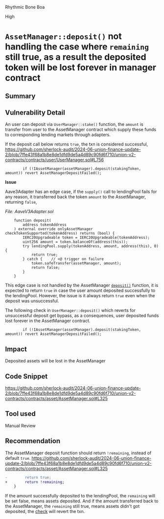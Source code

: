 Rhythmic Bone Boa

High

# `AssetManager::deposit()` not handling the case where `remaining` still true, as a result the deposited token will be lost forever in manager contract

## Summary


## Vulnerability Detail

An user can deposit via `UserManager::stake()` function, the `amount` is transfer from user to the AssetManager contract which supply these funds to corresponding lending markets through adapters. 

If the deposit call below returns `true`, the txn is considered successful, 
https://github.com/sherlock-audit/2024-06-union-finance-update-2/blob/7ffe43f68a1b8e8de1dfd9de5a4d89c90fd6f710/union-v2-contracts/contracts/user/UserManager.sol#L756
```solidity
        if (!IAssetManager(assetManager).deposit(stakingToken, amount)) revert AssetManagerDepositFailed();

```
**Issue**

Aave3Adapter has an edge case, if the `supply()` call to lendingPool fails for any reason, it transferred back the token `amount` to the AssetManager, returning `false`,  

*File: AaveV3Adapter.sol* 
```solidity
    function deposit(
        address tokenAddress
    ) external override onlyAssetManager checkTokenSupported(tokenAddress) returns (bool) {
        IERC20Upgradeable token = IERC20Upgradeable(tokenAddress);
        uint256 amount = token.balanceOf(address(this));
        try lendingPool.supply(tokenAddress, amount, address(this), 0) {
            return true;
        } catch {    // <@ trigger on failure
            token.safeTransfer(assetManager, amount);
            return false;
        }
    }

```

This edge case is not handled by the AssetManager [`deposit()`](https://github.com/sherlock-audit/2024-06-union-finance-update-2/blob/7ffe43f68a1b8e8de1dfd9de5a4d89c90fd6f710/union-v2-contracts/contracts/asset/AssetManager.sol#L274) function, it is expected to return `true` in case the user amount deposited successfully to the lendingPool. However, the issue is it always return `true` even when the deposit was unsuccessful. 

The following check in `UserManager::deposit()` which reverts for unsuccessful deposit get bypass, as a consequences, user deposited funds lost forever in the AssetManager contract. 

```solidity
        if (!IAssetManager(assetManager).deposit(stakingToken, amount)) revert AssetManagerDepositFailed();
```

## Impact
Deposited assets will be lost in the AssetManager 

## Code Snippet
https://github.com/sherlock-audit/2024-06-union-finance-update-2/blob/7ffe43f68a1b8e8de1dfd9de5a4d89c90fd6f710/union-v2-contracts/contracts/asset/AssetManager.sol#L325
## Tool used

Manual Review

## Recommendation
The AssetManager deposit function should return `!remaining`, instead of default `true`. 
https://github.com/sherlock-audit/2024-06-union-finance-update-2/blob/7ffe43f68a1b8e8de1dfd9de5a4d89c90fd6f710/union-v2-contracts/contracts/asset/AssetManager.sol#L325
```diff
-        return true;
+        return !remaining; 
    }
```

If the amount successfully deposited to the lendingPool, the `remaining` will be set false, means assets deposited. 
And if the amount transferred back to the AssetManager, the `remaining` still true, means assets didn't got deposited, the [check](https://github.com/sherlock-audit/2024-06-union-finance-update-2/blob/7ffe43f68a1b8e8de1dfd9de5a4d89c90fd6f710/union-v2-contracts/contracts/user/UserManager.sol#L756) will revert the txn.    